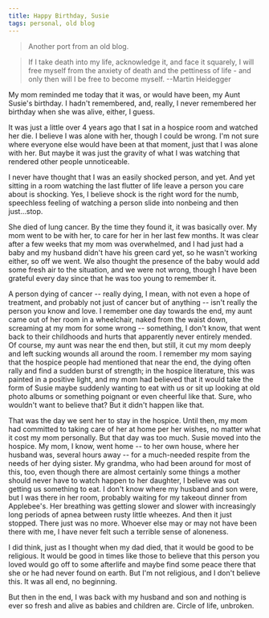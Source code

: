 ```yaml
---
title: Happy Birthday, Susie
tags: personal, old blog
---
```


> Another port from an old blog.

> If I take death into my life, acknowledge it, and face it squarely, I will free myself from the anxiety of death and the pettiness of life - and only then will I be free to become myself. --Martin Heidegger

My mom reminded me today that it was, or would have been, my Aunt Susie's birthday. I hadn't remembered, and, really, I never remembered her birthday when she was alive, either, I guess.

It was just a little over 4 years ago that I sat in a hospice room and watched her die. I believe I was alone with her, though I could be wrong. I'm not sure where everyone else would have been at that moment, just that I was alone with her.  But maybe it was just the gravity of what I was watching that rendered other people unnoticeable.

I never have thought that I was an easily shocked person, and yet. And yet sitting in a room watching the last flutter of life leave a person you care about is shocking. Yes, I believe shock is the right word for the numb, speechless feeling of watching a person slide into nonbeing and then just...stop. 

She died of lung cancer. By the time they found it, it was basically over. My mom went to be with her, to care for her in her last few months. It was clear after a few weeks that my mom was overwhelmed, and I had just had a baby and my husband didn't have his green card yet, so he wasn't working either, so off we went. We also thought the presence of the baby would add some fresh air to the situation, and we were not wrong, though I have been grateful every day since that he was too young to remember it. 

A person dying of cancer -- really dying, I mean, with not even a hope of treatment, and probably not just of cancer but of anything -- isn't really the person you know and love. I remember one day towards the end, my aunt came out of her room in a wheelchair, naked from the waist down, screaming at my mom for some wrong -- something, I don't know, that went back to their childhoods and hurts that apparently never entirely mended. Of course, my aunt was near the end then, but still, it cut my mom deeply and left sucking wounds all around the room. I remember my mom saying that the hospice people had mentioned that near the end, the dying often rally and find a sudden burst of strength; in the hospice literature, this was painted in a positive light, and my mom had believed that it would take the form of Susie maybe suddenly wanting to eat with us or sit up looking at old photo albums or something poignant or even cheerful like that. Sure, who wouldn't want to believe that? But it didn't happen like that. 

That was the day we sent her to stay in the hospice. Until then, my mom had committed to taking care of her at home per her wishes, no matter what it cost my mom personally. But that day was too much. Susie moved into the hospice. My mom, I know, went home -- to her own house, where her husband was, several hours away -- for a much-needed respite from the needs of her dying sister. My grandma, who had been around for most of this, too, even though there are almost certainly some things a mother should never have to watch happen to her daughter, I believe was out getting us something to eat. I don't know where my husband and son were, but I was there in her room, probably waiting for my takeout dinner from Applebee's.  Her breathing was getting slower and slower with increasingly long periods of apnea between rusty little wheezes.  And then it just stopped. There just was no more. Whoever else may or may not have been there with me, I have never felt such a terrible sense of aloneness.

I did think, just as I thought when my dad died, that it would be good to be religious. It would be good in times like those to believe that this person you loved would go off to some afterlife and maybe find some peace there that she or he had never found on earth. But I'm not religious, and I don't believe this. It was all end, no beginning.

But then in the end, I was back with my husband and son and nothing is ever so fresh and alive as babies and children are. Circle of life, unbroken.